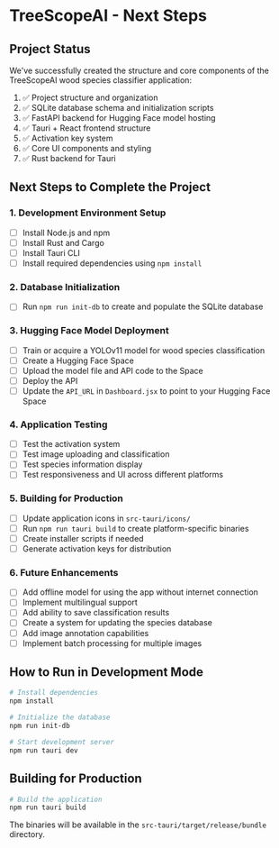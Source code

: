 # TreeScopeAI - Next Steps

## Project Status

We've successfully created the structure and core components of the TreeScopeAI wood species classifier application:

1. ✅ Project structure and organization
2. ✅ SQLite database schema and initialization scripts
3. ✅ FastAPI backend for Hugging Face model hosting
4. ✅ Tauri + React frontend structure
5. ✅ Activation key system
6. ✅ Core UI components and styling
7. ✅ Rust backend for Tauri

## Next Steps to Complete the Project

### 1. Development Environment Setup

- [ ] Install Node.js and npm
- [ ] Install Rust and Cargo
- [ ] Install Tauri CLI
- [ ] Install required dependencies using `npm install`

### 2. Database Initialization

- [ ] Run `npm run init-db` to create and populate the SQLite database

### 3. Hugging Face Model Deployment

- [ ] Train or acquire a YOLOv11 model for wood species classification
- [ ] Create a Hugging Face Space
- [ ] Upload the model file and API code to the Space
- [ ] Deploy the API
- [ ] Update the `API_URL` in `Dashboard.jsx` to point to your Hugging Face Space

### 4. Application Testing

- [ ] Test the activation system
- [ ] Test image uploading and classification
- [ ] Test species information display
- [ ] Test responsiveness and UI across different platforms

### 5. Building for Production

- [ ] Update application icons in `src-tauri/icons/`
- [ ] Run `npm run tauri build` to create platform-specific binaries
- [ ] Create installer scripts if needed
- [ ] Generate activation keys for distribution

### 6. Future Enhancements

- [ ] Add offline model for using the app without internet connection
- [ ] Implement multilingual support
- [ ] Add ability to save classification results
- [ ] Create a system for updating the species database
- [ ] Add image annotation capabilities
- [ ] Implement batch processing for multiple images

## How to Run in Development Mode

```bash
# Install dependencies
npm install

# Initialize the database
npm run init-db

# Start development server
npm run tauri dev
```

## Building for Production

```bash
# Build the application
npm run tauri build
```

The binaries will be available in the `src-tauri/target/release/bundle` directory. 